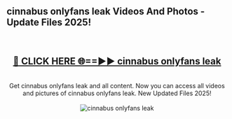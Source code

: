 <h2>cinnabus onlyfans leak Videos And Photos - Update Files 2025!</h2>
<br>
<div align="center">
<h2><a href="https://top-ai-tools.click/QrbHav" rel="nofollow">🔴 CLICK HERE 🌐==►► cinnabus onlyfans leak</a></h2>
<br>
Get cinnabus onlyfans leak and all content. Now you can access all videos and pictures of cinnabus onlyfans leak. New Updated Files 2025!
<br>
<br>
<a href="https://top-ai-tools.click/QrbHav" rel="nofollow" data-target="animated-image.originalLink"><img src="https://i.ibb.co.com/WyWwxjT/player-gif2.gif" alt="cinnabus onlyfans leak" style="max-width: 100%; display: inline-block;" data-target="animated-image.originalImage"></a>
</div>
<br>